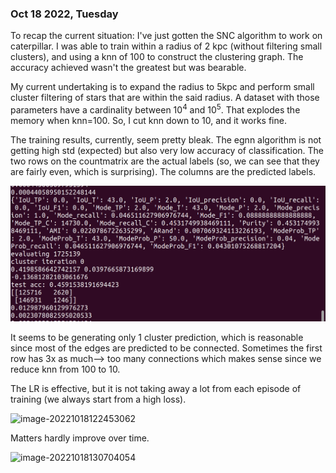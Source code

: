 ### Oct 18 2022, Tuesday

To recap the current situation: I've just gotten the SNC algorithm to work on caterpillar. I was able to train within a radius of 2 kpc (without filtering small clusters), and using a knn of 100 to construct the clustering graph. The accuracy achieved wasn't the greatest but was bearable. 

My current undertaking is to expand the radius to 5kpc and perform small cluster filtering of stars that are within the said radius. A dataset with those parameters have a cardinality between $10^4$ and $10^5$. That explodes the memory when knn=100. So, I cut knn down to 10, and it works fine. 

The training results, currently, seem pretty bleak. The egnn algorithm is not getting high std (expected) but also very low accuracy of classification. The two rows on the countmatrix are the actual labels (so, we can see that they are fairly even, which is surprising). The columns are the predicted labels. 

![image-20221018113000277](temp/image-20221018113000277.png)

It seems to be generating only 1 cluster prediction, which is reasonable since most of the edges are predicted to be connected. Sometimes the first row has 3x as much--> too many connections which makes sense since we reduce knn from 100 to 10. 

The LR is effective, but it is not taking away a lot from each episode of training (we always start from a high loss). 

![image-20221018122453062](/home/michaelyhuang/ProjectData/Gaia3DR-explore/temp/image-20221018122453062.png)

Matters hardly improve over time. 

![image-20221018130704054](/home/michaelyhuang/ProjectData/Gaia3DR-explore/temp/image-20221018130704054.png)
